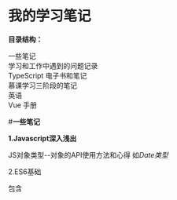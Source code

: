 # 我的学习笔记

<strong>目录结构：</strong>

一些笔记<br>
学习和工作中遇到的问题记录<br>
TypeScript 电子书和笔记<br>
慕课学习三阶段的笔记<br>
英语<br>
Vue 手册<br>

#<strong>一些笔记</strong>

<strong>1.Javascript深入浅出</strong>


JS对象类型--对象的API使用方法和心得 如<i>Date类型</i>

2.ES6基础

包含



